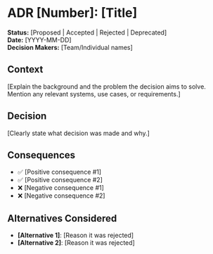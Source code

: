 # ADR [Number]: [Title]

**Status:** [Proposed | Accepted | Rejected | Deprecated]  
**Date:** [YYYY-MM-DD]  
**Decision Makers:** [Team/Individual names]

## Context
[Explain the background and the problem the decision aims to solve. Mention any relevant systems, use cases, or requirements.]

## Decision
[Clearly state what decision was made and why.]

## Consequences

- ✅ [Positive consequence #1]
- ✅ [Positive consequence #2]
- ❌ [Negative consequence #1]
- ❌ [Negative consequence #2]

## Alternatives Considered

- **[Alternative 1]**: [Reason it was rejected]
- **[Alternative 2]**: [Reason it was rejected]